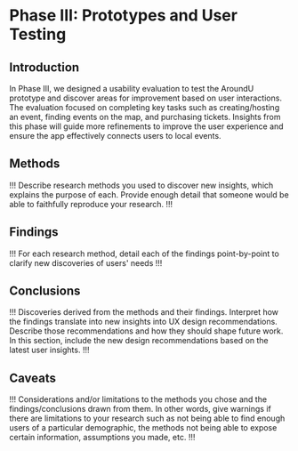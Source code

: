 # Phase III: Prototypes and User Testing

## Introduction

In Phase III, we designed a usability evaluation to test the AroundU prototype and discover areas for improvement based on user interactions. The evaluation focused on completing key tasks such as creating/hosting an event, finding events on the map, and purchasing tickets. Insights from this phase will guide more refinements to improve the user experience and ensure the app effectively connects users to local events.

## Methods

!!! Describe research methods you used to discover new insights, which explains the purpose of each. Provide enough detail that someone would be able to faithfully reproduce your research. !!!

## Findings

!!! For each research method, detail each of the findings point-by-point to clarify new discoveries of users' needs !!!

## Conclusions

!!! Discoveries derived from the methods and their findings. Interpret how the findings translate into new insights into UX design recommendations. Describe those recommendations and how they should shape future work. In this section, include the new design recommendations based on the latest user insights. !!!

## Caveats

!!! Considerations and/or limitations to the methods you chose and the findings/conclusions drawn from them. In other words, give warnings if there are limitations to your research such as not being able to find enough users of a particular demographic, the methods not being able to expose certain information, assumptions you made, etc. !!!
